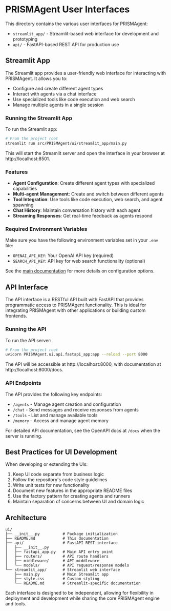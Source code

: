 # PRISMAgent User Interfaces

This directory contains the various user interfaces for PRISMAgent:

- `streamlit_app/` - Streamlit-based web interface for development and prototyping
- `api/` - FastAPI-based REST API for production use

## Streamlit App

The Streamlit app provides a user-friendly web interface for interacting with PRISMAgent. It allows you to:

- Configure and create different agent types
- Interact with agents via a chat interface
- Use specialized tools like code execution and web search
- Manage multiple agents in a single session

### Running the Streamlit App

To run the Streamlit app:

```bash
# From the project root
streamlit run src/PRISMAgent/ui/streamlit_app/main.py
```

This will start the Streamlit server and open the interface in your browser at http://localhost:8501.

### Features

- **Agent Configuration**: Create different agent types with specialized capabilities
- **Multi-agent Management**: Create and switch between different agents
- **Tool Integration**: Use tools like code execution, web search, and agent spawning
- **Chat History**: Maintain conversation history with each agent
- **Streaming Responses**: Get real-time feedback as agents respond

### Required Environment Variables

Make sure you have the following environment variables set in your `.env` file:

- `OPENAI_API_KEY`: Your OpenAI API key (required)
- `SEARCH_API_KEY`: API key for web search functionality (optional)

See the [main documentation](../../README.md) for more details on configuration options.

## API Interface

The API interface is a RESTful API built with FastAPI that provides programmatic access to PRISMAgent functionality. This is ideal for integrating PRISMAgent with other applications or building custom frontends.

### Running the API

To run the API server:

```bash
# From the project root
uvicorn PRISMAgent.ui.api.fastapi_app:app --reload --port 8000
```

The API will be accessible at http://localhost:8000, with documentation at http://localhost:8000/docs.

### API Endpoints

The API provides the following key endpoints:

- `/agents` - Manage agent creation and configuration
- `/chat` - Send messages and receive responses from agents
- `/tools` - List and manage available tools
- `/memory` - Access and manage agent memory

For detailed API documentation, see the OpenAPI docs at `/docs` when the server is running.

## Best Practices for UI Development

When developing or extending the UIs:

1. Keep UI code separate from business logic
2. Follow the repository's code style guidelines
3. Write unit tests for new functionality
4. Document new features in the appropriate README files
5. Use the factory pattern for creating agents and runners
6. Maintain separation of concerns between UI and domain logic

## Architecture

```
ui/
├── __init__.py          # Package initialization
├── README.md            # This documentation
├── api/                 # FastAPI REST interface
│   ├── __init__.py
│   ├── fastapi_app.py   # Main API entry point
│   ├── routers/         # API route handlers
│   ├── middleware/      # API middleware
│   └── models/          # API request/response models
└── streamlit_app/       # Streamlit web interface
    ├── main.py          # Main Streamlit app
    ├── style.css        # Custom styling
    └── README.md        # Streamlit-specific documentation
```

Each interface is designed to be independent, allowing for flexibility in deployment and development while sharing the core PRISMAgent engine and tools.
